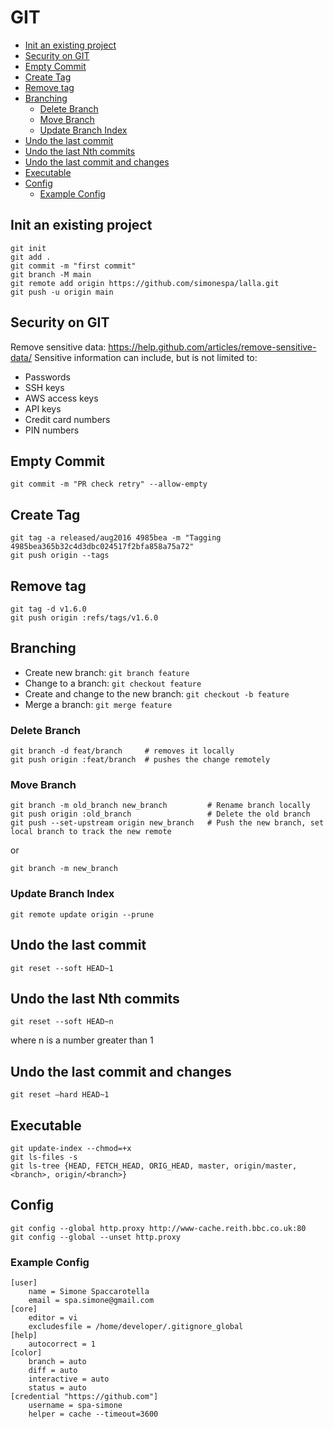 # GIT

- [Init an existing project](#init-an-existing-project)
- [Security on GIT](#security-on-git)
- [Empty Commit](#empty-commit)
- [Create Tag](#create-tag)
- [Remove tag](#remove-tag)
- [Branching](#branching)
  - [Delete Branch](#delete-branch)
  - [Move Branch](#move-branch)
  - [Update Branch Index](#update-branch-index)
- [Undo the last commit](#undo-the-last-commit)
- [Undo the last Nth commits](#undo-the-last-nth-commits)
- [Undo the last commit and changes](#undo-the-last-commit-and-changes)
- [Executable](#executable)
- [Config](#config)
  - [Example Config](#example-config)

## Init an existing project

```
git init
git add .
git commit -m "first commit"
git branch -M main
git remote add origin https://github.com/simonespa/lalla.git
git push -u origin main
```

## Security on GIT

Remove sensitive data: https://help.github.com/articles/remove-sensitive-data/
Sensitive information can include, but is not limited to:

- Passwords
- SSH keys
- AWS access keys
- API keys
- Credit card numbers
- PIN numbers

## Empty Commit

```
git commit -m "PR check retry" --allow-empty
```

## Create Tag

```
git tag -a released/aug2016 4985bea -m "Tagging 4985bea365b32c4d3dbc024517f2bfa858a75a72"
git push origin --tags
```

## Remove tag

```
git tag -d v1.6.0
git push origin :refs/tags/v1.6.0
```

## Branching

- Create new branch: `git branch feature`
- Change to a branch: `git checkout feature`
- Create and change to the new branch: `git checkout -b feature`
- Merge a branch: `git merge feature`

### Delete Branch

```
git branch -d feat/branch     # removes it locally
git push origin :feat/branch  # pushes the change remotely
```

### Move Branch

```
git branch -m old_branch new_branch         # Rename branch locally
git push origin :old_branch                 # Delete the old branch
git push --set-upstream origin new_branch   # Push the new branch, set local branch to track the new remote
```

or

```
git branch -m new_branch
```

### Update Branch Index

```
git remote update origin --prune
```

## Undo the last commit

```
git reset --soft HEAD~1
```

## Undo the last Nth commits

```
git reset --soft HEAD~n
```

where n is a number greater than 1

## Undo the last commit and changes

```
git reset —hard HEAD~1
```

## Executable

```
git update-index --chmod=+x
git ls-files -s
git ls-tree {HEAD, FETCH_HEAD, ORIG_HEAD, master, origin/master, <branch>, origin/<branch>}
```

## Config

```
git config --global http.proxy http://www-cache.reith.bbc.co.uk:80
git config --global --unset http.proxy
```

### Example Config

```
[user]
	name = Simone Spaccarotella
	email = spa.simone@gmail.com
[core]
	editor = vi
	excludesfile = /home/developer/.gitignore_global
[help]
	autocorrect = 1
[color]
	branch = auto
	diff = auto
	interactive = auto
	status = auto
[credential "https://github.com"]
	username = spa-simone
	helper = cache --timeout=3600
```
